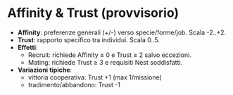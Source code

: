 # Affinity & Trust (provvisorio)

- **Affinity**: preferenze generali (+/-) verso specie/forme/job. Scala -2..+2.
- **Trust**: rapporto specifico tra individui. Scala 0..5.
- **Effetti**:
  - Recruit: richiede Affinity ≥ 0 e Trust ≥ 2 salvo eccezioni.
  - Mating: richiede Trust ≥ 3 e requisiti Nest soddisfatti.
- **Variazioni tipiche**:
  - vittoria cooperativa: Trust +1 (max 1/missione)
  - tradimento/abbandono: Trust -1
